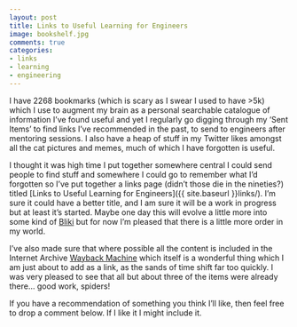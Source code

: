 ```yaml
---
layout: post
title: Links to Useful Learning for Engineers
image: bookshelf.jpg
comments: true
categories:
- links
- learning
- engineering
---
```


I have 2268 bookmarks (which is scary as I swear I used to have >5k) which I use to augment my brain as a personal searchable catalogue of information I’ve found useful and yet I regularly go digging through my ‘Sent Items’ to find links I’ve recommended in the past, to send to engineers after mentoring sessions. I also have a heap of stuff in my Twitter likes amongst all the cat pictures and memes, much of which I have forgotten is useful.

I thought it was high time I put together somewhere central I could send people to find stuff and somewhere I could go to remember what I’d forgotten so I’ve put together a links page (didn’t those die in the nineties?) titled [Links to Useful Learning for Engineers]({{ site.baseurl }}links/). I’m sure it could have a better title, and I am sure it will be a work in progress but at least it’s started. Maybe one day this will evolve a little more into some kind of [Bliki](https://www.martinfowler.com/bliki/WhatIsaBliki.html) but for now I’m pleased that there is a little more order in my world.

I’ve also made sure that where possible all the content is included in the Internet Archive [Wayback Machine](https://archive.org/web/) which itself is a wonderful thing which I am just about to add as a link, as the sands of time shift far too quickly. I was very pleased to see that all but about three of the items were already there… good work, spiders!

If you have a recommendation of something you think I’ll like, then feel free to drop a comment below. If I like it I might include it.